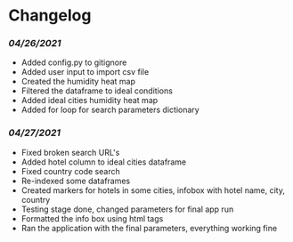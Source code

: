 # Changelog 

### *04/26/2021*
- Added config.py to gitignore
- Added user input to import csv file
- Created the humidity heat map
- Filtered the dataframe to ideal conditions
- Added ideal cities humidity heat map
- Added for loop for search parameters dictionary

### *04/27/2021*
- Fixed broken search URL's
- Added hotel column to ideal cities dataframe
- Fixed country code search
- Re-indexed some dataframes
- Created markers for hotels in some cities, infobox with hotel name, city, country
- Testing stage done, changed parameters for final app run
- Formatted the info box using html tags
- Ran the application with the final parameters, everything working fine